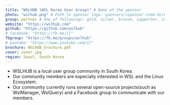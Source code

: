 ```yaml
---
title: "WSLHUB (WSL Korea User Group)" # Name of the sponsor
photo: "wslhub.png" # Path to sponsor logo: sponsors/<sponsor-item-directory>/logo.png
group: partner # One of followings: gold, silver, bronze, supporter, infra, record, videoi18n, swag
website: "https://wslhub.com"
github: "https://github.com/wslhub"
# facebook: "https://fb.me/{}"
fbgroup: "https://fb.me/groups/wslhub"
# youtube: "https://www.youtube.com/{}"
brochure: WSLHUB_brochure.pdf
cover: cover.jpg
region: Seoul, South Korea
---
```


- WSLHUB is a local user group community in South Korea.
- Our community members are especially interested in WSL and the Linux Ecosystem.
- Our community currently runs several open-source projects(such as WslManager, WslQuery) and a Facebook group to communicate with our members.



